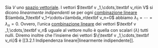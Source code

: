 Sia $V$ uno [spazio vettoriale](https://www.notion.so/GAL-definizioni-0ffcf7314c1f43ca87941640b11d6eb6). I vettori $\textbf v _1,\cdots,\textbf v_n\in V$ si dicono *linearmente indipendenti* se per ogni [combinazione lineare](https://www.notion.so/GAL-definizioni-0ffcf7314c1f43ca87941640b11d6eb6) $\lambda_1\textbf v_1+\cdots+\lambda_n\textbf v_n=0$ abbiamo $\lambda_1=\cdots=\lambda_n=0$. Ovvero, l’unica [combinazione lineare](https://www.notion.so/GAL-definizioni-0ffcf7314c1f43ca87941640b11d6eb6) dei vettori $\textbf v _1,\cdots,\textbf v_n$ uguale al vettore nullo è quella con scalari ($\lambda$) tutti nulli. Diremo inoltre che l’insieme dei vettori $\{\textbf v _1,\cdots,\textbf v_n\}$ è [[3.2.1 Indipendenza lineare|linearmente indipendente]].